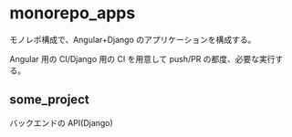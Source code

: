# monorepo_apps

モノレポ構成で、Angular+Django のアプリケーションを構成する。

Angular 用の CI/Django 用の CI を用意して push/PR の都度、必要な実行する。

## some_project

バックエンドの API(Django)
